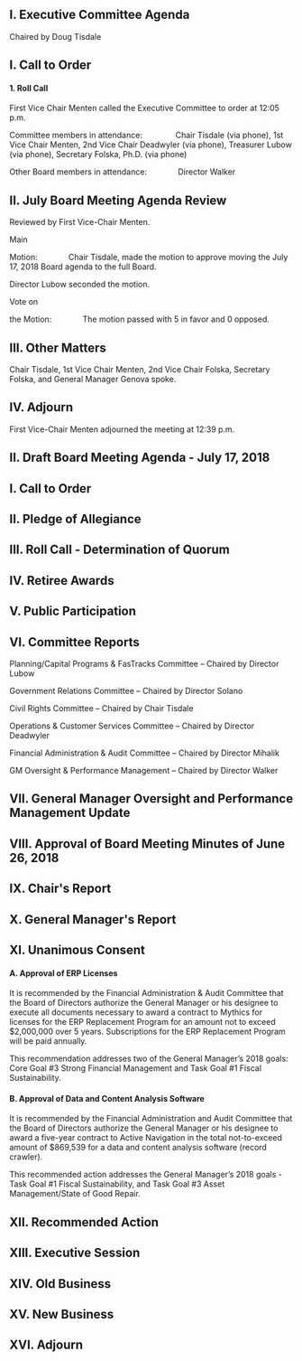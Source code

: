 ## I. Executive Committee Agenda

Chaired by Doug Tisdale

## I. Call to Order

#### 1. Roll Call

First Vice Chair Menten called the Executive Committee to order at 12:05 p.m.

Committee members in attendance:               Chair Tisdale (via phone), 1st Vice Chair Menten, 2nd Vice Chair Deadwyler (via phone), Treasurer Lubow (via phone), Secretary Folska, Ph.D. (via phone)

Other Board members in attendance:              Director Walker

## II. July Board Meeting Agenda Review

Reviewed by First Vice-Chair Menten.

Main

Motion:              Chair Tisdale, made the motion to approve moving the July 17, 2018 Board agenda to the full Board.

Director Lubow seconded the motion.

Vote on

the Motion:              The motion passed with 5 in favor and 0 opposed.

## III. Other Matters

Chair Tisdale, 1st Vice Chair Menten, 2nd Vice Chair Folska, Secretary Folska, and General Manager Genova spoke.

## IV. Adjourn

First Vice-Chair Menten adjourned the meeting at 12:39 p.m.

## II. Draft Board Meeting Agenda - July 17, 2018

## I. Call to Order

## II. Pledge of Allegiance

## III. Roll Call - Determination of Quorum

## IV. Retiree Awards

## V. Public Participation

## VI. Committee Reports

Planning/Capital Programs & FasTracks Committee – Chaired by Director Lubow

Government Relations Committee – Chaired by Director Solano

Civil Rights Committee – Chaired by Chair Tisdale

Operations & Customer Services Committee – Chaired by Director Deadwyler

Financial Administration & Audit Committee – Chaired by Director Mihalik

GM Oversight & Performance Management – Chaired by Director Walker

## VII. General Manager Oversight and Performance Management Update

## VIII. Approval of Board Meeting Minutes of June 26, 2018

## IX. Chair's Report

## X. General Manager's Report

## XI. Unanimous Consent

#### A. Approval of ERP Licenses

It is recommended by the Financial Administration & Audit Committee that the Board of Directors authorize the General Manager or his designee to execute all documents necessary to award a contract to Mythics for licenses for the ERP Replacement Program for an amount not to exceed $2,000,000 over 5 years. Subscriptions for the ERP Replacement Program will be paid annually.

This recommendation addresses two of the General Manager’s 2018 goals:  Core Goal #3 Strong Financial Management and Task Goal #1 Fiscal Sustainability.

#### B. Approval of Data and Content Analysis Software

It is recommended by the Financial Administration and Audit Committee that the Board of Directors authorize the General Manager or his designee to award a five-year contract to Active Navigation in the total not-to-exceed amount of $869,539 for a data and content analysis software (record crawler).

This recommended action addresses the General Manager’s 2018 goals - Task Goal #1 Fiscal Sustainability, and Task Goal #3 Asset Management/State of Good Repair.

## XII. Recommended Action

## XIII. Executive Session

## XIV. Old Business

## XV. New Business

## XVI. Adjourn